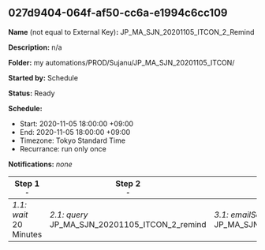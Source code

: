 ## 027d9404-064f-af50-cc6a-e1994c6cc109

**Name** (not equal to External Key)**:** JP_MA_SJN_20201105_ITCON_2_Remind

**Description:** n/a

**Folder:** my automations/PROD/Sujanu/JP_MA_SJN_20201105_ITCON/

**Started by:** Schedule

**Status:** Ready

**Schedule:**

* Start: 2020-11-05 18:00:00 +09:00
* End: 2020-11-05 18:00:00 +09:00
* Timezone: Tokyo Standard Time
* Recurrance: run only once

**Notifications:** _none_


| Step 1<br>_<small>-</small>_ | Step 2<br>_<small>-</small>_ | Step 3<br>_<small>-</small>_ |
| --- | --- | --- |
| _1.1: wait_<br>20 Minutes | _2.1: query_<br>JP_MA_SJN_20201105_ITCON_2_remind | _3.1: emailSend_<br>JP_MA_SJN_20201105_ITCON_2_Remind |
